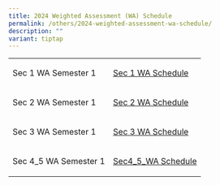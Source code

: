 ```yaml
---
title: 2024 Weighted Assessment (WA) Schedule
permalink: /others/2024-weighted-assessment-wa-schedule/
description: ""
variant: tiptap
---
```

<table style="minWidth: 50px">
<colgroup>
<col>
<col>
</colgroup>
<tbody>
<tr>
<td rowspan="1" colspan="1">
<p>Sec 1 WA Semester 1</p>
</td>
<td rowspan="1" colspan="1">
<p><a href="/files/WA_2025/2025_Sec_1_Assessment___website.pdf" rel="noopener nofollow" target="_blank">Sec 1 WA Schedule</a>
</p>
</td>
</tr>
<tr>
<td rowspan="1" colspan="1">
<p>Sec 2 WA Semester 1</p>
</td>
<td rowspan="1" colspan="1">
<p><a href="/files/WA_2025/2025_Sec_2_Assessment___website.pdf" rel="noopener nofollow" target="_blank">Sec 2 WA Schedule</a>
</p>
</td>
</tr>
<tr>
<td rowspan="1" colspan="1">
<p>Sec 3 WA Semester 1</p>
</td>
<td rowspan="1" colspan="1">
<p><a href="/files/WA_2025/2025_Sec_3_Assessment___website.pdf" rel="noopener nofollow" target="_blank">Sec 3 WA Schedule</a>
</p>
</td>
</tr>
<tr>
<td rowspan="1" colspan="1">
<p>Sec 4_5 WA Semester 1</p>
</td>
<td rowspan="1" colspan="1">
<p><a href="/files/WA_2025/2025_Sec_4_5_Assessment___website.pdf" rel="noopener nofollow" target="_blank">Sec4_5_WA Schedule</a>
</p>
</td>
</tr>
</tbody>
</table>
<p></p>